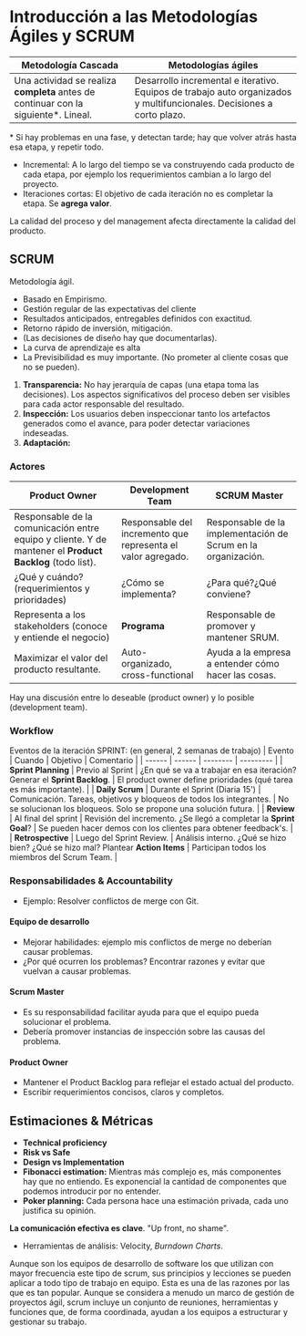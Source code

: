 # Introducción a las Metodologías Ágiles y SCRUM

| Metodología Cascada |  Metodologías ágiles | 
| -|-|
|  Una actividad se realiza **completa** antes de continuar con la siguiente*. Lineal.| Desarrollo incremental e iterativo. Equipos de trabajo auto organizados y multifuncionales. Decisiones a corto plazo. |
\* Si hay problemas en una fase, y detectan tarde; hay que volver atrás hasta esa etapa, y repetir todo. 

* Incremental: A lo largo del tiempo se va construyendo cada producto de cada etapa, por ejemplo los requerimientos cambian a lo largo del proyecto. 
* Iteraciones cortas: El objetivo de cada iteración no es completar la etapa. Se **agrega valor**.

La calidad del proceso y del management afecta directamente la calidad del producto.

## SCRUM
Metodología ágil.
+ Basado en Empirismo.
+ Gestión regular de las expectativas del cliente
+ Resultados anticipados, entregables definidos con exactitud.
+ Retorno rápido de inversión, mitigación.
+ (Las decisiones de diseño hay que documentarlas).
+ La curva de aprendizaje es alta
+ La Previsibilidad es muy importante. (No prometer al cliente cosas que no se pueden).


1. **Transparencia:** No hay jerarquía de capas (una etapa toma las decisiones). Los aspectos significativos del proceso deben ser visibles para cada actor responsable del resultado.
2. **Inspección:** Los usuarios deben inspeccionar tanto los artefactos generados como el avance, para poder detectar variaciones indeseadas.
3. **Adaptación:** 


### Actores
| Product Owner | Development Team | SCRUM Master |
| - | - | - |
| Responsable de la comunicación entre equipo y cliente. Y de mantener el **Product Backlog** (todo list). | Responsable del incremento que representa el valor agregado. | Responsable de la implementación de Scrum en la organización. |
| ¿Qué y cuándo? (requerimientos y prioridades) | ¿Cómo se implementa? |¿Para qué?¿Qué conviene? |
| Representa a los stakeholders (conoce y entiende el negocio) | **Programa** |  Responsable de promover y mantener SRUM. |
| Maximizar el valor del producto resultante. | Auto-organizado, cross-functional| Ayuda a la empresa a entender cómo hacer las cosas. |

Hay una discusión entre lo deseable (product owner) y lo posible (development team).

### Workflow
Eventos de la iteración SPRINT: (en general, 2 semanas de trabajo) 
| Evento | Cuando | Objetivo | Comentario | 
| ------ | ------ | -------- |  --------- |
| **Sprint Planning** | Previo al Sprint | ¿En qué se va a trabajar en esa iteración? Generar el **Sprint Backlog**. | El product owner define prioridades (qué tarea es más importante).  |
| **Daily Scrum** | Durante el Sprint (Diaria 15') | Comunicación.  Tareas, objetivos y bloqueos de todos los integrantes.  |  No se solucionan los bloqueos. Solo se propone una solución futura. |
| **Review** | Al final del sprint | Revisión del incremento. ¿Se llegó a completar la **Sprint Goal**? | Se pueden hacer demos con los clientes para obtener feedback's. |
| **Retrospective** | Luego del Sprint Review. | Análisis interno. ¿Qué se hizo bien? ¿Qué se hizo mal? Plantear **Action Items** |  Participan todos los miembros del Scrum Team. |

### Responsabilidades & Accountability
+ Ejemplo: Resolver conflictos de merge con Git.

#### Equipo de desarrollo
+ Mejorar habilidades: ejemplo mis conflictos de merge no deberían causar problemas.
+ ¿Por qué ocurren los problemas? Encontrar razones y evitar que vuelvan a causar problemas.

#### Scrum Master
+ Es su responsabilidad facilitar ayuda para que el equipo pueda solucionar el problema.
+ Debería promover instancias de inspección sobre las causas del problema.

#### Product Owner
+ Mantener el Product Backlog para reflejar el estado actual del producto.
+ Escribir requerimientos concisos, claros y completos.

## Estimaciones & Métricas
+ **Technical proficiency**
+ **Risk vs Safe**
+ **Design vs Implementation**
+ **Fibonacci estimation:** Mientras más complejo es, más componentes hay que no entiendo. Es exponencial la cantidad de componentes que podemos introducir por no entender.
+ **Poker planning:** Cada persona hace una estimación privada, cada uno justifica su opinión.

**La comunicación efectiva es clave**. "Up front, no shame".

+ Herramientas de análisis: Velocity, *Burndown Charts*.

Aunque son los equipos de desarrollo de software los que utilizan con mayor frecuencia este tipo de scrum, sus principios y lecciones se pueden aplicar a todo tipo de trabajo en equipo. Esta es una de las razones por las que es tan popular. Aunque se considera a menudo un marco de gestión de proyectos ágil, scrum incluye un conjunto de reuniones, herramientas y funciones que, de forma coordinada, ayudan a los equipos a estructurar y gestionar su trabajo.
